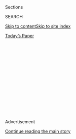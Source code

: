 <div id="app">

<div>

<div>

<div>

<div class="NYTAppHideMasthead css-1q2w90k e1suatyy0">

<div class="section css-ui9rw0 e1suatyy2">

<div class="css-eph4ug er09x8g0">

<div class="css-6n7j50">

</div>

<span class="css-1dv1kvn">Sections</span>

<div class="css-10488qs">

<span class="css-1dv1kvn">SEARCH</span>

</div>

[Skip to content](#site-content)[Skip to site index](#site-index)

</div>

<div class="css-10698na e1huz5gh0">

</div>

</div>

<div id="masthead-bar-one" class="section hasLinks css-15hmgas e1csuq9d3">

<div class="css-uqyvli e1csuq9d0">

</div>

<div class="css-1uqjmks e1csuq9d1">

</div>

<div class="css-9e9ivx">

[](https://myaccount.nytimes.com/auth/login?response_type=cookie&client_id=vi)

</div>

<div class="css-1bvtpon e1csuq9d2">

[Today’s Paper](https://www.nytimes.com/section/todayspaper)

</div>

</div>

</div>

</div>

<div data-aria-hidden="false">

<div id="site-content" role="main">

<div>

<div class="css-1aor85t" style="opacity:0.000000001;z-index:-1;visibility:hidden">

<div class="css-1hqnpie">

<div class="css-epjblv">

<span class="css-17xtcya">[Opinion](/section/opinion)</span><span class="css-x15j1o">|</span><span class="css-fwqvlz">Republicans
Are Ready for the Don Draper Method</span>

</div>

<div class="css-k008qs">

<div class="css-1iwv8en">

<span class="css-18z7m18"></span>

<div>

</div>

</div>

<span class="css-1n6z4y">https://nyti.ms/3i9uvjF</span>

<div class="css-1705lsu">

<div class="css-4xjgmj">

<div class="css-4skfbu" role="toolbar" data-aria-label="Social Media Share buttons, Save button, and Comments Panel with current comment count" data-testid="share-tools">

  - 
  - 
  - 
  - 
    
    <div class="css-6n7j50">
    
    </div>

  - 
  - 

</div>

</div>

</div>

</div>

</div>

</div>

<div id="NYT_TOP_BANNER_REGION" class="css-13pd83m">

</div>

<div id="top-wrapper" class="css-1sy8kpn">

<div id="top-slug" class="css-l9onyx">

Advertisement

</div>

[Continue reading the main story](#after-top)

<div class="ad top-wrapper" style="text-align:center;height:100%;display:block;min-height:250px">

<div id="top" class="place-ad" data-position="top" data-size-key="top">

</div>

</div>

<div id="after-top">

</div>

</div>

<div>

<div class="css-v5btjw etb61u70">

<div class="css-v05ibm etb61u71">

[Opinion](/section/opinion)

</div>

</div>

<div id="sponsor-wrapper" class="css-1hyfx7x">

<div id="sponsor-slug" class="css-19vbshk">

Supported by

</div>

[Continue reading the main story](#after-sponsor)

<div id="sponsor" class="ad sponsor-wrapper" style="text-align:center;height:100%;display:block">

</div>

<div id="after-sponsor">

</div>

</div>

<div class="css-186x18t">

</div>

<div class="css-1vkm6nb ehdk2mb0">

# Republicans Are Ready for the Don Draper Method

</div>

The coronavirus relief debate has Republicans falling back into
pre-Trump grooves.

<div class="css-18e8msd">

<div class="css-vp77d3 epjyd6m0">

<div class="css-1p10dcb ey68jwv0" data-aria-hidden="true">

[![Ross
Douthat](https://static01.nyt.com/images/2018/04/03/opinion/ross-douthat/ross-douthat-thumbLarge.png
"Ross Douthat")](https://www.nytimes.com/by/ross-douthat)

</div>

<div class="css-1baulvz">

By [<span class="css-1baulvz last-byline" itemprop="name">Ross
Douthat</span>](https://www.nytimes.com/by/ross-douthat)

<div class="css-8atqhb">

Opinion Columnist

</div>

</div>

</div>

  - Aug. 4, 2020

  - 
    
    <div class="css-4xjgmj">
    
    <div class="css-d8bdto" role="toolbar" data-aria-label="Social Media Share buttons, Save button, and Comments Panel with current comment count" data-testid="share-tools">
    
      - 
      - 
      - 
      - 
        
        <div class="css-6n7j50">
        
        </div>
    
      - 
      - 
    
    </div>
    
    </div>

</div>

<div class="css-79elbk" data-testid="photoviewer-wrapper">

<div class="css-z3e15g" data-testid="photoviewer-wrapper-hidden">

</div>

<div class="css-1a48zt4 ehw59r15" data-testid="photoviewer-children">

![<span class="css-cnj6d5 e1z0qqy90" itemprop="copyrightHolder"><span class="css-1ly73wi e1tej78p0">Credit...</span><span><span>Brandon
Dill/Getty
Images</span></span></span>](https://static01.nyt.com/images/2020/08/04/opinion/04douthatSub/04douthatSub-articleLarge.jpg?quality=75&auto=webp&disable=upscale)

</div>

</div>

</div>

<div class="section meteredContent css-1r7ky0e" name="articleBody" itemprop="articleBody">

<div class="css-1fanzo5 StoryBodyCompanionColumn">

<div class="css-53u6y8">

“This never happened. It will *shock* you how much it never happened.”

This is a Don Draper line from “Mad Men,”
[delivered](https://www.youtube.com/watch?v=kEMe3wj-QuM) as advice he
earned the hard way, when he stole another man’s identity and left his
own behind.

It’s also the way that many Republican senators hope to deal with the
memory of the Trump era, assuming that they wake up on Nov. 4 (or
whenever the ballot counting ends) and discover that the president has
not been re-elected.

Acting as if Trumpism “never happened” doesn’t just mean they want to
blot out their memories of Trump himself, his Twitter feed, their
unwilling ring-kissing, all the rest. It means that many of them believe
that Trump’s election was essentially an accident, a fluke, a temporary
hiatus from the kind of conservative politics they’re comfortable
practicing, and so if he loses there’s no reason the Republican Party
can’t go back to the way things used to be.

One of the last times I was in Washington, in days when it was still
normal to hop a plane to our nation’s capital, a smart Republican
staffer remarked to me that out of his entire caucus, only a small group
of senators thought the G.O.P. had something significant to learn from
Trump’s ascent.

</div>

</div>

<div class="css-1fanzo5 StoryBodyCompanionColumn">

<div class="css-53u6y8">

The rest were ready for the Draper method.

You can see that readiness at work already in the internal Republican
debates about the latest round of coronavirus relief. These debates are
somewhat mystifying if you believe that the party has been remade in
Trump’s populist image, or alternatively if you just believe that the
G.O.P. is full of cynics who attack deficits under Democrats but happily
spend whatever it takes to stay in power. Neither theory explains the
Republican determination to dramatically underbid the Democrats on
relief spending three months before an election, nor the emergence of a
faction within the Senate Republicans that doesn’t want to spend more
money on relief at all.

But these developments are easier to understand if you see the
Republican Senate, in what feels like the twilight of the Trump
presidency, instinctively returning to its pre-Trump battle lines. The
anti-relief faction, with its sudden warnings about deficits, is eager
to revive the Tea Party spirit, and its would-be leaders are ur-Tea
Partyers like Rand Paul and Ted Cruz. The faction that wants to spend
less than the Democrats but ultimately wants to strike a deal is playing
the same beleaguered-establishmentarian role that John Boehner and Mitch
McConnell played in the pre-Trump party — and of course McConnell is
still leading it. And the fact that neither approach seems responsive to
the actual crisis unfolding in America right now doesn’t matter: The old
Tea Party-establishment battle — a battle over *whether to cut a deal at
all*, more than *what should be in it* — is still the Republican comfort
zone, and the opportunity to slip back into that groove is just too
tempting to resist.

Of course there is cynicism as well as ideological comfort at work. Some
of the Republicans rediscovering deficit hawkishness — including
non-senators like [Nikki
Haley](https://medium.com/@nikkihaley/a-day-of-reckoning-is-coming-with-the-national-debt-c30296bffe50)
— are taking a Joe Biden presidency for granted and positioning
themselves as the foes of a big-government liberalism before it even
takes power, in the hopes of becoming the leaders of the post-2020
opposition.

But it’s not clear that self-interest rightly understood would incline
an ambitious Republican to bring back the old Tea Party spirit. After
all, the lesson of 2016 was that Ted Cruz didn’t win, and instead True
Conservatism as defined by the right’s ideological enforcers got
thrashed by a real-estate mogul who promised big, beautiful health care
and infrastructure and a whole bunch of things that it turned out
Republican voters favored even if their party’s activists did not. So if
running the Tea Party play again reflects cynicism, then it’s a highly
motivated cynicism — with the motivation being the palpable desire of
most Republican senators to look back on the Trump experience and recite
the Draper catechism: *This never happened*.

Most, but not all: There is also that group my staffer friend mentioned,
the senators who accept that Trumpism really happened, and who envision
a different party on the other side.

</div>

</div>

<div class="css-1fanzo5 StoryBodyCompanionColumn">

<div class="css-53u6y8">

You can identify the members of this group both by their willingness to
spend money in the current crisis and by their interest in how it might
be spent. That means Marco Rubio
[spearheading](https://www.rubio.senate.gov/public/index.cfm/2020/7/rubio-collins-introduce-phase-iv-small-business-relief-package)
the small business relief bill. It means Josh Hawley
[pushing](https://www.hawley.senate.gov/sites/default/files/2020-04/Getting-America-Back-to-Work_0.pdf)
for the federal government to pre-empt layoffs by paying a chunk of
worker salaries. It means Tom Cotton
[defending](https://www.washingtonpost.com/politics/2020/07/22/daily-202-cruz-vs-cotton-clash-coronavirus-deficits-may-preview-2024-contest-post-trump-gop/)
crisis spending against Cruz’s attack. It means Mitt Romney
[leading](https://www.romney.senate.gov/romney-cassidy-daines-rubio-call-family-focused-economic-impact-payments-coronavirus-relief)
a push to put more of the federal stimulus payments in the hands of
families with kids.

Notably, all of these figures have had differing approaches to Trump the
man: Romney famously in opposition, Cotton and Hawley fully on-side,
Rubio somewhere in between. And the same diversity shows up among the
born-again deficit hawks, a group that includes not just reliable Trump
allies but also the 2016 Never Trumper [Ben
Sasse](https://www.sasse.senate.gov/public/index.cfm/2020/7/sasse-statement-on-intra-democratic-mnuchin-pelosi-negotiations).

So Republican divisions over Trump himself are somewhat different from
Republican divisions over what to learn from Trumpism. A figure like
Romney is anti-Trump, but he might be friendlier to post-Trump populism,
while Cruz and Paul have ended up pro-Trump but will probably revert to
their libertarian roots once he’s gone.

Or, I should say, if he ever goes. Because the trouble with both the
Draper method and the “this happened, let’s learn from it” approaches to
the Trump experience is that they assume not only that Trump will lose
(a strong bet but of course not a certain one) but also that in defeat
he will recede sufficiently to be willfully forgotten, or allow a more
robust nationalism to supplant his ersatz, personalized version.

Will he? I don’t know. No politician’s mystique is permanent; maybe a
sweeping defeat will really be the end of Trump’s. But nobody should be
surprised if the desires that are so palpable among Republican senators
right now — both the yearning for a simple return to the status quo ante
and the hope for a better, smarter populism — will have to contend,
across a Biden presidency, with an alternative embodied either by a
scion or by the man himself: the dream of a Trump Restoration.

</div>

</div>

<div>

</div>

<div>

</div>

<div class="css-1fanzo5 StoryBodyCompanionColumn">

<div class="css-53u6y8">

*The Times is committed to publishing* [*a diversity of
letters*](https://www.nytimes.com/2019/01/31/opinion/letters/letters-to-editor-new-york-times-women.html)
*to the editor. We’d like to hear what you think about this or any of
our articles. Here are some*
[*tips*](https://help.nytimes.com/hc/en-us/articles/115014925288-How-to-submit-a-letter-to-the-editor)*.
And here’s our email:*
[*letters@nytimes.com*](mailto:letters@nytimes.com)*.*

*Follow The New York Times Opinion section on*
[*Facebook*](https://www.facebook.com/nytopinion)*,* [*Twitter
(@NYTOpinion)*](http://twitter.com/NYTOpinion) *and*
[*Instagram*](https://www.instagram.com/nytopinion/)*, join the Facebook
political discussion group,* [*Voting While
Female*](https://www.facebook.com/groups/votingwhilefemale/)*.*

</div>

</div>

</div>

<div>

</div>

<div>

</div>

<div>

</div>

<div>

<div id="bottom-wrapper" class="css-1ede5it">

<div id="bottom-slug" class="css-l9onyx">

Advertisement

</div>

[Continue reading the main story](#after-bottom)

<div id="bottom" class="ad bottom-wrapper" style="text-align:center;height:100%;display:block;min-height:90px">

</div>

<div id="after-bottom">

</div>

</div>

</div>

</div>

</div>

## Site Index

<div>

</div>

## Site Information Navigation

  - [© <span>2020</span> <span>The New York Times
    Company</span>](https://help.nytimes.com/hc/en-us/articles/115014792127-Copyright-notice)

<!-- end list -->

  - [NYTCo](https://www.nytco.com/)
  - [Contact
    Us](https://help.nytimes.com/hc/en-us/articles/115015385887-Contact-Us)
  - [Work with us](https://www.nytco.com/careers/)
  - [Advertise](https://nytmediakit.com/)
  - [T Brand Studio](http://www.tbrandstudio.com/)
  - [Your Ad
    Choices](https://www.nytimes.com/privacy/cookie-policy#how-do-i-manage-trackers)
  - [Privacy](https://www.nytimes.com/privacy)
  - [Terms of
    Service](https://help.nytimes.com/hc/en-us/articles/115014893428-Terms-of-service)
  - [Terms of
    Sale](https://help.nytimes.com/hc/en-us/articles/115014893968-Terms-of-sale)
  - [Site Map](https://spiderbites.nytimes.com)
  - [Help](https://help.nytimes.com/hc/en-us)
  - [Subscriptions](https://www.nytimes.com/subscription?campaignId=37WXW)

</div>

</div>

</div>

</div>
